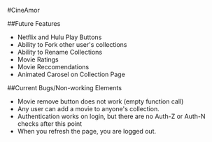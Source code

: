 #CineAmor

##Future Features
- Netflix and Hulu Play Buttons
- Ability to Fork other user's collections
- Ability to Rename Collections
- Movie Ratings
- Movie Reccomendations
- Animated Carosel on Collection Page

##Current Bugs/Non-working Elements
- Movie remove button does not work (empty function call)
- Any user can add a movie to anyone's collection.
- Authentication works on login, but there are no Auth-Z or Auth-N checks after this point
- When you refresh the page, you are logged out.
